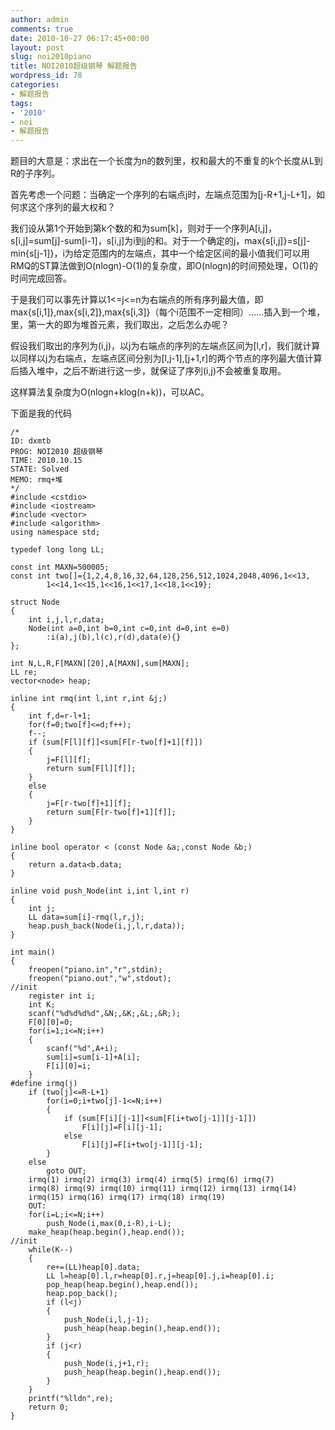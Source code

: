 ```yaml
---
author: admin
comments: true
date: 2010-10-27 06:17:45+00:00
layout: post
slug: noi2010piano
title: NOI2010超级钢琴 解题报告
wordpress_id: 78
categories:
- 解题报告
tags:
- '2010'
- noi
- 解题报告
---
```


题目的大意是：求出在一个长度为n的数列里，权和最大的不重复的k个长度从L到R的子序列。

首先考虑一个问题：当确定一个序列的右端点j时，左端点范围为[j-R+1,j-L+1]，如何求这个序列的最大权和？

我们设从第1个开始到第k个数的和为sum[k]，则对于一个序列A[i,j]，s[i,j]=sum[j]-sum[i-1]，s[i,j]为i到j的和。对于一个确定的j，max{s[i,j]}=s[j]-min{s[j-1]}，i为给定范围内的左端点，其中一个给定区间的最小值我们可以用RMQ的ST算法做到O(nlogn)-O(1)的复杂度，即O(nlogn)的时间预处理，O(1)的时间完成回答。

于是我们可以事先计算以1<=j<=n为右端点的所有序列最大值，即max{s[i,1]},max{s[i,2]},max{s[i,3]}（每个i范围不一定相同）……插入到一个堆，里，第一大的即为堆首元素，我们取出，之后怎么办呢？

假设我们取出的序列为(i,j)，以j为右端点的序列的左端点区间为[l,r]，我们就计算以同样以j为右端点，左端点区间分别为[l,j-1],[j+1,r]的两个节点的序列最大值计算后插入堆中，之后不断进行这一步，就保证了序列(i,j)不会被重复取用。

这样算法复杂度为O(nlogn+klog(n+k))，可以AC。

下面是我的代码

    
    
    /*
    ID: dxmtb
    PROG: NOI2010 超级钢琴
    TIME: 2010.10.15
    STATE: Solved
    MEMO: rmq+堆
    */
    #include <cstdio>
    #include <iostream>
    #include <vector>
    #include <algorithm>
    using namespace std;
    
    typedef long long LL;
    
    const int MAXN=500005;
    const int two[]={1,2,4,8,16,32,64,128,256,512,1024,2048,4096,1<<13,
    		1<<14,1<<15,1<<16,1<<17,1<<18,1<<19};
    
    struct Node
    {
    	int i,j,l,r,data;
    	Node(int a=0,int b=0,int c=0,int d=0,int e=0)
    		:i(a),j(b),l(c),r(d),data(e){}
    };
    
    int N,L,R,F[MAXN][20],A[MAXN],sum[MAXN];
    LL re;
    vector<node> heap;
    
    inline int rmq(int l,int r,int &j;)
    {
    	int f,d=r-l+1;
    	for(f=0;two[f]<=d;f++);
    	f--;
    	if (sum[F[l][f]]<sum[F[r-two[f]+1][f]])
    	{
    		j=F[l][f];
    		return sum[F[l][f]];
    	}
    	else
    	{
    		j=F[r-two[f]+1][f];
    		return sum[F[r-two[f]+1][f]];
    	}
    }
    
    inline bool operator < (const Node &a;,const Node &b;)
    {
    	return a.data<b.data;
    }
    
    inline void push_Node(int i,int l,int r)
    {
    	int j;
    	LL data=sum[i]-rmq(l,r,j);
    	heap.push_back(Node(i,j,l,r,data));
    }
    
    int main()
    {
    	freopen("piano.in","r",stdin);
    	freopen("piano.out","w",stdout);
    //init
    	register int i;
    	int K;
    	scanf("%d%d%d%d",&N;,&K;,&L;,&R;);
    	F[0][0]=0;
    	for(i=1;i<=N;i++)
    	{
    		scanf("%d",A+i);
    		sum[i]=sum[i-1]+A[i];
    		F[i][0]=i;
    	}
    #define irmq(j)
    	if (two[j]<=R-L+1)
    		for(i=0;i+two[j]-1<=N;i++)
    		{
    			if (sum[F[i][j-1]]<sum[F[i+two[j-1]][j-1]])
    				F[i][j]=F[i][j-1];
    			else 
    				F[i][j]=F[i+two[j-1]][j-1];
    		}
    	else
    		goto OUT;
    	irmq(1) irmq(2) irmq(3) irmq(4) irmq(5) irmq(6) irmq(7)
    	irmq(8) irmq(9) irmq(10) irmq(11) irmq(12) irmq(13) irmq(14)
    	irmq(15) irmq(16) irmq(17) irmq(18) irmq(19)
    	OUT:
    	for(i=L;i<=N;i++)
    		push_Node(i,max(0,i-R),i-L);
    	make_heap(heap.begin(),heap.end());
    //init
    	while(K--)
    	{
    		re+=(LL)heap[0].data;
    		LL l=heap[0].l,r=heap[0].r,j=heap[0].j,i=heap[0].i;
    		pop_heap(heap.begin(),heap.end());
    		heap.pop_back();
    		if (l<j) 
    		{
    			push_Node(i,l,j-1);
    			push_heap(heap.begin(),heap.end());
    		}
    		if (j<r)
    		{
    			push_Node(i,j+1,r);
    			push_heap(heap.begin(),heap.end());
    		}
    	}
    	printf("%lldn",re);
    	return 0;
    }
    
